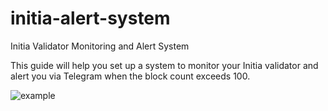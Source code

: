 # initia-alert-system
Initia Validator Monitoring and Alert System

This guide will help you set up a system to monitor your Initia validator and alert you via Telegram when the block count exceeds 100.

![example](https://i.hizliresim.com/ffjugcp.png)
